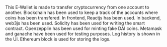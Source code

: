 This E-Wallet is made to transfer cryptocurrency from one account to another. Blockchain has been used to keep a track of the accounts where coins has been transfered. In frontend, Reactjs has been used. In backend, web3js has been used. Solidity has been used for writing the smart contract. Openzepplin has been used for minting fake DAI coins. Metamask and ganache have been used for testing purposes. Log history is shown in the UI. Ethereum block is used for storing the logs.
